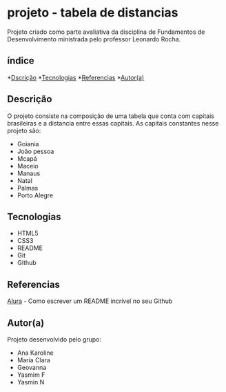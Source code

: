 # projeto - tabela de distancias
Projeto criado como parte avaliativa da disciplina de Fundamentos de Desenvolvimento ministrada pelo professor Leonardo Rocha.

## índice 

*[Dscrição](#descrição)
*[Tecnologias](#tecnologias)
*[Referencias](#referencias)
*[Autor(a)](#autora)

## Descrição

O projeto consiste na composição de uma tabela que conta com capitais brasileiras e a distancia entre essas capitais. As capitais constantes nesse projeto são:



* Goiania
* João pessoa
* Mcapá
* Maceio
* Manaus
* Natal
* Palmas 
* Porto Alegre


## Tecnologias

* HTML5
* CSS3
* README
* Git
* Github

## Referencias

[Alura](https://www.alura.com.br/artigos/escrever-bom-readme) - Como escrever um README incrível no seu Github


## Autor(a)

Projeto desenvolvido pelo grupo:

* Ana Karoline
* Maria Clara
* Geovanna
* Yasmim F
* Yasmin N

